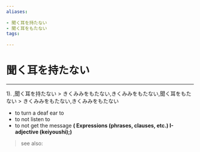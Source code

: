 ```yaml
---
aliases:
    
- 聞く耳を持たない
- 聞く耳をもたない
tags:
    
---
```


# 聞く耳を持たない
---
1).
,聞く耳を持たない > きくみみをもたない,きくみみをもたない,聞く耳をもたない > きくみみをもたない,きくみみをもたない

- to turn a deaf ear to
- to not listen to
- to not get the message
**( Expressions (phrases, clauses, etc.) I-adjective (keiyoushi);)**
> see also: 
            